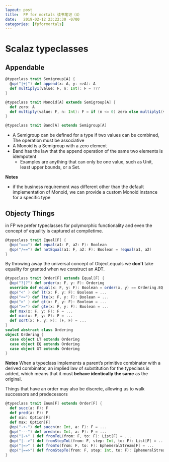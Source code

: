 ```yaml
---
layout: post
title:  FP for mortals 读书笔记（4）
date:   2019-02-12 23:22:30 -0700
categories: [fpformortals]
---
```

# Scalaz typeclasses
## Appendable
```scala
@typeclass trait Semigroup[A] {
  @op("|+|") def append(x: A, y: =>A): A
  def multiply1(value: F, n: Int): F = ???
}

@typeclass trait Monoid[A] extends Semigroup[A] {
  def zero: A
  def multiply(value: F, n: Int): F = if (n <= 0) zero else multiply1(value, n - 1)
}

@typeclass trait Band[A] extends Semigroup[A]
```

+ A Semigroup can be defined for a type if two values can be combined, The operation must be associative
+ A Monoid is a Semigroup with a zero element
+ Band has the law that the append operation of the same two elements is idempotent
  + Examples are anything that can only be one value, such as Unit, least upper bounds, or a Set.

**Notes**
+ if the business requirement was different other than the default implementation of Monoid, we can provide a custom Monoid instance for a specific type 

## Objecty Things
in FP we prefer typeclasses for polymorphic functionality and even the concept of equality is captured at compiletime.
```scala
@typeclass trait Equal[F] {
  @op("===") def equal(a1: F, a2: F): Boolean
  @op("/==") def notEqual(a1: F, a2: F): Boolean = !equal(a1, a2)
}
```
By throwing away the universal concept of Object.equals we __don’t__ take equality for granted when we construct an ADT.

```scala
@typeclass trait Order[F] extends Equal[F] {
  @op("?|?") def order(x: F, y: F): Ordering
  override def equal(x: F, y: F): Boolean = order(x, y) == Ordering.EQ
  @op("<" ) def lt(x: F, y: F): Boolean = ...
  @op("<=") def lte(x: F, y: F): Boolean = ...
  @op(">" ) def gt(x: F, y: F): Boolean = ...
  @op(">=") def gte(x: F, y: F): Boolean = ...
  def max(x: F, y: F): F = ...
  def min(x: F, y: F): F = ...
  def sort(x: F, y: F): (F, F) = ...
}
sealed abstract class Ordering
object Ordering {
  case object LT extends Ordering
  case object EQ extends Ordering
  case object GT extends Ordering
}
```
__Notes__
When a typeclass implements a parent’s primitive combinator with a derived combinator, an implied law of substitution for the typeclass is added, which means that it must __behave identically the same__ as the original.

Things that have an order may also be discrete, allowing us to walk successors and predecessors
```scala
@typeclass trait Enum[F] extends Order[F] {
  def succ(a: F): F
  def pred(a: F): F
  def min: Option[F]
  def max: Option[F]
  @op("-+-") def succn(n: Int, a: F): F = ...
  @op("---") def predn(n: Int, a: F): F = ...
  @op("|->" ) def fromToL(from: F, to: F): List[F] = ...
  @op("|-->") def fromStepToL(from: F, step: Int, to: F): List[F] = ...
  @op("|=>" ) def fromTo(from: F, to: F): EphemeralStream[F] = ...
  @op("|==>") def fromStepTo(from: F, step: Int, to: F): EphemeralStream[F] = ...
}
```
